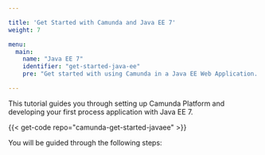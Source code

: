 ```yaml
---

title: 'Get Started with Camunda and Java EE 7'
weight: 7

menu:
  main:
    name: "Java EE 7"
    identifier: "get-started-java-ee"
    pre: "Get started with using Camunda in a Java EE Web Application. Learn how to Camunda together with JSF, CDI, EJBs and JPA."

---
```


This tutorial guides you through setting up Camunda Platform and developing your first process application with Java EE 7.

{{< get-code repo="camunda-get-started-javaee" >}}

You will be guided through the following steps:
